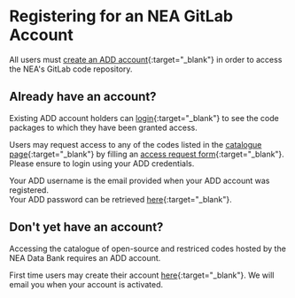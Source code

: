 # Registering for an NEA GitLab Account

All users must [create an ADD account](https://www.oecd-nea.org/confdb/confdb/confcreateaccount?id=486){:target="_blank"} in order to access the NEA's GitLab code repository.  

## Already have an account?

Existing ADD account holders can [login](https://git2.oecd-nea.org/){:target="_blank"} to see the code packages to which they have been granted access.

Users may request access to any of the codes listed in the [catalogue page](../catalogue/){:target="_blank"} by filling an [access request form](https://www.oecd-nea.org/confdb/confdb/conf?id=486){:target="_blank"}. Please ensure to login using your ADD credentials.  

Your ADD username is the email provided when your ADD account was registered.  
Your ADD password can be retrieved [here](https://www.oecd-nea.org/tools/account/retrievepassword/){:target="_blank"}.

## Don't yet have an account?

Accessing the catalogue of open-source and restriced codes hosted by the NEA Data Bank requires an ADD account. 

First time users may create their account [here](https://www.oecd-nea.org/confdb/confdb/confcreateaccount?id=486){:target="_blank"}. We will email you when your account is activated.


